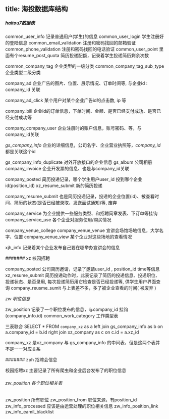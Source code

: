 title: 海投数据库结构
-----

##### haitou7数据表
common_user_info 记录普通用户(学生)的信息
common_user_login 学生注册好的登陆信息
common_email_validation 注册和密码找回的邮箱验证
common_phone_validation 注册和密码找回的电话验证
common_user_point 里面有个resume_post_quota 简历投递配额，记录着学生投递简历剩余次数

common_company_tag 企业类型的一级分类
common_company_tag_sub_type 企业类型二级分类

company_ad 企业广告的图片、位置、展示情况、订单时间等, 与企业id : company_id 关联

company_ad_click 某个用户对某个企业广告id的点击数, ip 等

company_bill 企业id的订单信息，下单时间、金额、是否已经支付成功、是否已经支付成功等

company_company_user 企业注册时的账户信息，账号密码、等，与company_id关联

*gs_company_info* 企业的详细信息，公司名字、企业营业执照等，*company_id*都是关联这个id

gs_company_info_duplicate 对外开放接口的企业信息
gs_album 公司相册
company_invoice  企业开发票的信息、也是与company_id关联

company_posted 简历投递记录，哪个学生用户user_id 投到哪个企业id(position_id)
xz_resume_submit 新的简历投递

company_resume_submit 也是简历投递记录，投递的企业位置(id)、被查看时间、简历的状态(是否已经被录取，发送面试通知)等, 废弃

company_service 为企业提供一些服务类型、和招聘简章发表、下订单等挂钩
company_service_use 各个企业对服务使用/购买情况

company_venue_college 
company_venue_venue 宣讲会场馆场地信息，大学名字、位置
company_venue_view 某个企业对这些场地的查看情况

xjh_info 记录着某个企业发布自己要在哪举办宣讲会的信息


####### xz 校园招聘

company_posted 公司简历邀请，记录了邀请user_id , position_id time等信息
xz_resume_submit 简历投递动作时，此表记录了简历的投递信息、投递职位、投递状态、是否录用, 每次投递简历用它检查是否已经投递等, 供学生用户界面查询
company_reusme_sumit 与上表差不多，多了被企业查看的时间( 被废弃 )

*zw 职位信息*

zw_position 记录了一个职位发布的信息，与company_id 挂钩 (company_info.id)
common_work_category 工作类型表

三表联合
SELECT * FROM `company_xz` as a left join gs_company_info as b on a.company_id = b.id right join xz_company as c on c.id = a.xz_id

company_xz 是xz_company 与 gs_company_info 的中间表，但是这两个表并不是一一对应关系

####### zph 招聘会信息 

校园招聘xz 主要记录了所有爬虫和企业后台发布了的职位信息

###### zw_position  各个职位相关表

zw_position 所有职位
zw_position_from 职位来源，有position_id
zw_info_processed 应该是由运营处理的职位相关信息
zw_info_position_link 
zw_info_eamil_blacklist 

